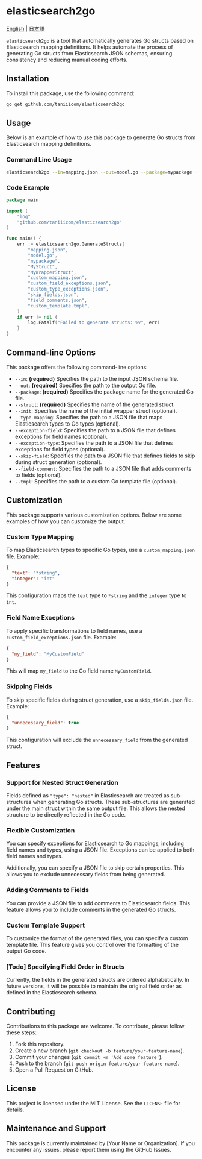 # elasticsearch2go

[English](https://github.com/taniiicom/elasticsearch2go/blob/main/README.md)
| [日本語](https://github.com/taniiicom/elasticsearch2go/blob/main/README.ja.md)

`elasticsearch2go` is a tool that automatically generates Go structs based on Elasticsearch mapping definitions. It helps automate the process of generating Go structs from Elasticsearch JSON schemas, ensuring consistency and reducing manual coding efforts.

## Installation

To install this package, use the following command:

```bash
go get github.com/taniiicom/elasticsearch2go
```

## Usage

Below is an example of how to use this package to generate Go structs from Elasticsearch mapping definitions.

### Command Line Usage

```bash
elasticsearch2go --in=mapping.json --out=model.go --package=mypackage --struct=MyStruct
```

### Code Example

```go
package main

import (
    "log"
    "github.com/taniiicom/elasticsearch2go"
)

func main() {
    err := elasticsearch2go.GenerateStructs(
        "mapping.json",
        "model.go",
        "mypackage",
        "MyStruct",
        "MyWrapperStruct",
        "custom_mapping.json",
        "custom_field_exceptions.json",
        "custom_type_exceptions.json",
        "skip_fields.json",
        "field_comments.json",
        "custom_template.tmpl",
    )
    if err != nil {
        log.Fatalf("Failed to generate structs: %v", err)
    }
}
```

## Command-line Options

This package offers the following command-line options:

- `--in`: **(required)** Specifies the path to the input JSON schema file.
- `--out`: **(required)** Specifies the path to the output Go file.
- `--package`: **(required)** Specifies the package name for the generated Go file.
- `--struct`: **(required)** Specifies the name of the generated struct.
- `--init`: Specifies the name of the initial wrapper struct (optional).
- `--type-mapping`: Specifies the path to a JSON file that maps Elasticsearch types to Go types (optional).
- `--exception-field`: Specifies the path to a JSON file that defines exceptions for field names (optional).
- `--exception-type`: Specifies the path to a JSON file that defines exceptions for field types (optional).
- `--skip-field`: Specifies the path to a JSON file that defines fields to skip during struct generation (optional).
- `--field-comment`: Specifies the path to a JSON file that adds comments to fields (optional).
- `--tmpl`: Specifies the path to a custom Go template file (optional).

## Customization

This package supports various customization options. Below are some examples of how you can customize the output.

### Custom Type Mapping

To map Elasticsearch types to specific Go types, use a `custom_mapping.json` file. Example:

```json
{
  "text": "*string",
  "integer": "int"
}
```

This configuration maps the `text` type to `*string` and the `integer` type to `int`.

### Field Name Exceptions

To apply specific transformations to field names, use a `custom_field_exceptions.json` file. Example:

```json
{
  "my_field": "MyCustomField"
}
```

This will map `my_field` to the Go field name `MyCustomField`.

### Skipping Fields

To skip specific fields during struct generation, use a `skip_fields.json` file. Example:

```json
{
  "unnecessary_field": true
}
```

This configuration will exclude the `unnecessary_field` from the generated struct.

## Features

### Support for Nested Struct Generation

Fields defined as `"type": "nested"` in Elasticsearch are treated as sub-structures when generating Go structs. These sub-structures are generated under the main struct within the same output file. This allows the nested structure to be directly reflected in the Go code.

### Flexible Customization

You can specify exceptions for Elasticsearch to Go mappings, including field names and types, using a JSON file. Exceptions can be applied to both field names and types.

Additionally, you can specify a JSON file to skip certain properties. This allows you to exclude unnecessary fields from being generated.

### Adding Comments to Fields

You can provide a JSON file to add comments to Elasticsearch fields. This feature allows you to include comments in the generated Go structs.

### Custom Template Support

To customize the format of the generated files, you can specify a custom template file. This feature gives you control over the formatting of the output Go code.

### [Todo] Specifying Field Order in Structs

Currently, the fields in the generated structs are ordered alphabetically. In future versions, it will be possible to maintain the original field order as defined in the Elasticsearch schema.

## Contributing

Contributions to this package are welcome. To contribute, please follow these steps:

1. Fork this repository.
2. Create a new branch (`git checkout -b feature/your-feature-name`).
3. Commit your changes (`git commit -m 'Add some feature'`).
4. Push to the branch (`git push origin feature/your-feature-name`).
5. Open a Pull Request on GitHub.

## License

This project is licensed under the MIT License. See the `LICENSE` file for details.

## Maintenance and Support

This package is currently maintained by [Your Name or Organization]. If you encounter any issues, please report them using the GitHub Issues.
